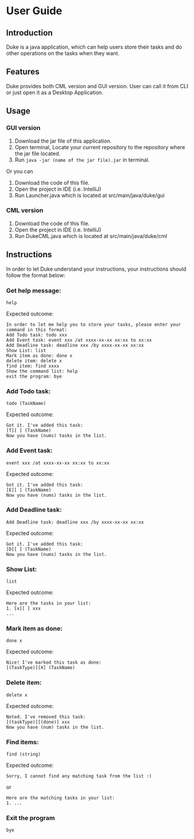 # User Guide
## Introduction

Duke is a java application, which can help users store their tasks and do other operations on the tasks when they want.
## Features 

Duke provides both CML version and GUI version. User can call it from CLI or just open it as a Desktop Application.

## Usage
### GUI version
1. Download the jar file of this application.
2. Open terminal, Locate your current repository to the repository where
   the jar file located.
3. Run `java -jar (name of the jar file).jar` in terminal.

Or you can
1. Download the code of this file.
2. Open the project in IDE (i.e. IntelliJ)   
3. Run Launcher.java which is located at src/main/java/duke/gui

### CML version
1. Download the code of this file.
2. Open the project in IDE (i.e. IntelliJ)
3. Run DukeCML.java which is located at src/main/java/duke/cml

## Instructions
In order to let Duke understand your instructions, your instructions should follow the format below:

### Get help message:

`help`

Expected outcome:
```
In order to let me help you to store your tasks, please enter your command in this format:
Add Todo task: todo xxx
Add Event task: event xxx /at xxxx-xx-xx xx:xx to xx:xx
Add Deadline task: deadline xxx /by xxxx-xx-xx xx:xx
Show List: list
Mark item as done: done x
delete item: delete x
find item: find xxxx
Show the command list: help
exit the program: bye
```

### Add Todo task:

`todo (TaskName)`

Expected outcome:
```
Got it. I've added this task:
[T][ ] (TaskName)
Now you have (nums) tasks in the list.
```
### Add Event task:

`event xxx /at xxxx-xx-xx xx:xx to xx:xx`

Expected outcome:
```
Got it. I've added this task:
[E][ ] (TaskName)
Now you have (nums) tasks in the list.
```

### Add Deadline task:

`Add Deadline task: deadline xxx /by xxxx-xx-xx xx:xx`

Expected outcome:
```
Got it. I've added this task:
[D][ ] (TaskName)
Now you have (nums) tasks in the list.
```

### Show List:

`list`

Expected outcome:

```
Here are the tasks in your list:
1. [x][ ] xxx
...
```

### Mark item as done: 

`done x`

Expected outcome:

```
Nice! I've marked this task as done:
[(TaskType)][X] (TaskName)
```

### Delete item:

`delete x`

Expected outcome:
```
Noted. I've removed this task:
[(taskType)][(done)] xxx
Now you have (num) tasks in the list.
```

### Find items:

`find (string)`

Expected outcome:

```
Sorry, I cannot find any matching task from the list :(
```
or
```
Here are the matching tasks in your list:
1. ...
```
### Exit the program
`bye`



